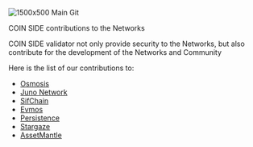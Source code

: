 ![1500x500 Main Git](https://user-images.githubusercontent.com/86729290/191212200-11681623-982d-42d2-9749-9dc74f255880.png)

COIN SIDE contributions to the Networks

COIN SIDE validator not only provide security to the Networks, but also contribute for the development of the Networks and Community

Here is the list of our contributions to:

- [Osmosis](https://github.com/COIN-SIDE/contributions/blob/main/osmosis.md)
- [Juno Network](https://github.com/COIN-SIDE/contributions/blob/main/juno.md)
- [SifChain](https://github.com/COIN-SIDE/contributions/blob/main/sifchain.md)
- [Evmos](https://github.com/COIN-SIDE/contributions/blob/main/evmos.md)
- [Persistence](https://github.com/COIN-SIDE/contributions/blob/main/persistence.md)
- [Stargaze](https://github.com/COIN-SIDE/contributions/blob/main/stargaze.md)
- [AssetMantle](https://github.com/COIN-SIDE/contributions/blob/main/AssetMantle.md)
